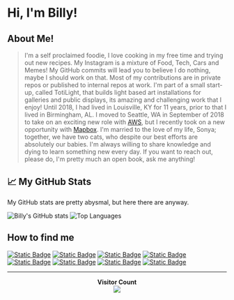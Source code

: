 # Hi, I'm Billy!

## About Me!

> I'm a self proclaimed foodie, I love cooking in my free time and trying out new recipes. My Instagram is a mixture of Food, Tech, Cars and Memes! My GitHub commits will lead you to believe I do nothing, maybe I should work on that. Most of my contributions are in private repos or published to internal repos at work. I'm part of a small start-up, called TotiLight, that builds light based art installations for galleries and public displays, its amazing and challenging work that I enjoy! Until 2018, I had lived in Louisville, KY for 11 years, prior to that I lived in Birmingham, AL. I moved to Seattle, WA in September of 2018 to take on an exciting new role with [AWS](https://aws.amazon.com/), but I recently took on a new opportunity with [Mapbox](https://www.mapbox.com/). I'm married to the love of my life, Sonya; together, we have two cats, who despite our best efforts are absolutely our babies. I'm always willing to share knowledge and dying to learn something new every day. If you want to reach out, please do, I'm pretty much an open book, ask me anything!

## 📈 My GitHub Stats

My GitHub stats are pretty abysmal, but here there are anyway. 

![Billy's GitHub stats](https://github-stats.billyjbryant.com/api?username=billyjbryant&rank_icon=github&theme=gotham&hide_border=true&bg_color=00000000&hide_title=true) ![Top Languages](https://github-stats.billyjbryant.com/api/top-langs/?username=anuraghazra&layout=donut&theme=gotham&hide_border=true&bg_color=00000000&hide_title=true)

## How to find me

<a href="https://www.linkedin.com/in/billyjbryant/" rel="noreferrer" target="_blank">![Static Badge](https://img.shields.io/badge/LinkedIn-Follow?style=for-the-badge&logo=linkedin&logoColor=white&labelColor=%230A66C2&color=000000)</a>
<a href="https://discord.gg/Av4QXY5Zp6" rel="noreferrer" target="_blank">![Static Badge](https://img.shields.io/badge/Discord-Chat%20with%20me?style=for-the-badge&logo=discord&logoColor=white&labelColor=%235865F2&color=000000)</a>
<a href="https://defcon.social/@billyjbryant" rel="me noreferrer" target="_blank">![Static Badge](https://img.shields.io/badge/Mastodon-Follow%20Me?style=for-the-badge&logo=mastodon&logoColor=white&labelColor=%236364FF&color=000000)</a>
<a href="https://instagram.com/billyjbryant" rel="noreferrer" target="_blank">![Static Badge](https://img.shields.io/badge/Instagram-Follow?style=for-the-badge&logo=instagram&logoColor=white&labelColor=%23E4405F&color=000000)</a>
<a href="https://tiktok.com/@billyjbryant" rel="noreferrer" target="_blank">![Static Badge](https://img.shields.io/badge/TikTok-Follow?style=for-the-badge&logo=tiktok&logoColor=white&labelColor=%23397684&color=000000)</a>
<a href="https://www.youtube.com/@billyjbryant" rel="noreferrer" target="_blank">![Static Badge](https://img.shields.io/badge/YouTube-Follow?style=for-the-badge&logo=youtube&logoColor=white&labelColor=%23FF0000&color=000000)</a>
<a href="https://twitch.tv/billyjbryant" rel="noreferrer" target="_blank">![Static Badge](https://img.shields.io/badge/Twitch-Follow?style=for-the-badge&logo=twitch&logoColor=white&labelColor=%239146FF&color=000000)</a>
<a href="https://linktr.ee/BillyJBryant?subscribe" rel="noreferrer" target="_blank">![Static Badge](https://img.shields.io/badge/LinkTree-Follow?style=for-the-badge&logo=linktree&logoColor=white&labelColor=%2343E55E&color=000000)</a>

---

<p align="center"> 
  <b>Visitor Count</b><br>
  <img src="https://profile-counter.glitch.me/BillyJBryant/count.svg" />
</p>
